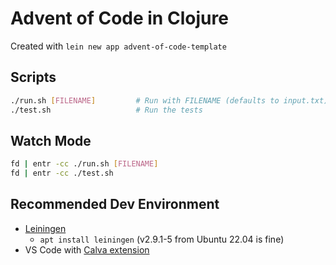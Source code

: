 # Advent of Code in Clojure 

Created with `lein new app advent-of-code-template`

## Scripts

```sh
./run.sh [FILENAME]         # Run with FILENAME (defaults to input.txt)
./test.sh                   # Run the tests
```

## Watch Mode

```sh
fd | entr -cc ./run.sh [FILENAME]
fd | entr -cc ./test.sh
```

## Recommended Dev Environment

- [Leiningen](https://leiningen.org/)
    - `apt install leiningen` (v2.9.1-5 from Ubuntu 22.04 is fine)
- VS Code with [Calva extension](https://marketplace.visualstudio.com/items?itemName=betterthantomorrow.calva)
